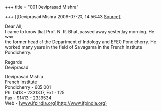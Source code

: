 +++
title = "001 Deviprasad Mishra"

+++
[[Deviprasad Mishra	2009-07-20, 14:56:43 [Source](https://groups.google.com/g/bvparishat/c/uBvS_fpTw5g)]]



Dear All,  
I came to know that Prof. N. R. Bhat, passed away yesterday morning. He was  
the former head of the Department of Indology and EFEO Pondicherry. He  
worked many years in the field of Saivagama in the French Institute  
Pondicherry.

Regards  
Deviprasad

Deviprasad Mishra  
French Institute  
Pondicherry - 605 001  
Ph. 0413 - 2331307, Ext - 125  
Fax - 91413 - 2339534  
Web - [www.ifpindia.org](http://www.ifpindia.org)

